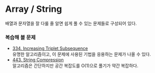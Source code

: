 # Array / String

배열과 문자열을 잘 다룰 줄 알면 쉽게 풀 수 있는 문제들로 구성되어 있다.

### 복습해 볼 문제

- [334. Increasing Triplet Subsequence](https://leetcode.com/problems/increasing-triplet-subsequence)  
유명한 알고리즘이고, 이 문제에 사용된 기법을 응용하는 문제가 나올 수 있다.
- [443. String Compression](https://leetcode.com/problems/string-compression/)  
알고리즘은 간단하지만 공간 복잡도를 O(1)으로 풀기가 약간 복잡하다.